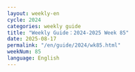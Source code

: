 ```yaml
---
layout: weekly-en
cycle: 2024
categories: weekly guide
title: "Weekly Guide：2024-2025 Week 85"
date: 2025-08-17
permalink: "/en/guide/2024/wk85.html"
weekNum: 85
language: English
---
```

